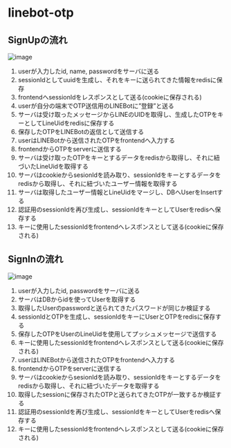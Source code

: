 # linebot-otp



## SignUpの流れ

![image](https://github.com/shunsuke-tamura/linebot-otp/assets/74412997/61f383cf-eeb5-435b-8d9e-cb22c6b50167)

1. userが入力したid, name, passwordをサーバに送る
2. sessionIdとしてuuidを生成し、それをキーに送られてきた情報をredisに保存
3. frontendへsessionIdをレスポンスとして送る(cookieに保存される)
4. userが自分の端末でOTP送信用のLINEBotに”登録”と送る
5. サーバは受け取ったメッセージからLINEのUIDを取得し、生成したOTPをキーとしてLineUidをredisに保存する
6. 保存したOTPをLINEBotの返信として送信する
7. userはLINEBotから送信されたOTPをfrontendへ入力する
8. frontendからOTPをserverに送信する
9. サーバは受け取ったOTPをキーとするデータをredisから取得し、それに紐づいたLineUidを取得する
10. サーバはcookieからsesionIdを読み取り、sessionIdをキーとするデータをredisから取得し、それに紐づいたユーザー情報を取得する
11. サーバは取得したユーザー情報とLineUidをマージし、DBへUserをInsertする
12. 認証用のsessionIdを再び生成し、sessionIdをキーとしてUserをredisへ保存する
13. キーに使用したsessionIdをfrontendへレスポンスとして送る(cookieに保存される)

## SignInの流れ
 
![image](https://github.com/shunsuke-tamura/linebot-otp/assets/74412997/9e4563a8-84d3-42fb-b5d5-fc4fd81a6f3c)

 
1. userが入力したid, passwordをサーバに送る
2. サーバはDBからidを使ってUserを取得する
3. 取得したUserのpasswordと送られてきたパスワードが同じか検証する
4. sessionIdとOTPを生成し、sessionIdをキーにUserとOTPをredisに保存する
5. 保存したOTPをUserのLineUidを使用してプッシュメッセージで送信する
6. キーに使用したsessionIdをfrontendへレスポンスとして送る(cookieに保存される)
7. userはLINEBotから送信されたOTPをfrontendへ入力する
7. frontendからOTPをserverに送信する
8. サーバはcookieからsesionIdを読み取り、sessionIdをキーとするデータをredisから取得し、それに紐づいたデータを取得する
9. 取得したsessionに保存されたOTPと送られてきたOTPが一致するか検証する
10. 認証用のsessionIdを再び生成し、sessionIdをキーとしてUserをredisへ保存する
11. キーに使用したsessionIdをfrontendへレスポンスとして送る(cookieに保存される)
